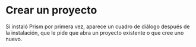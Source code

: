 # Crear un proyecto

Si instaló Prism por primera vez, aparece un cuadro de diálogo después de la instalación, que le pide que abra un proyecto existente o que cree uno nuevo.